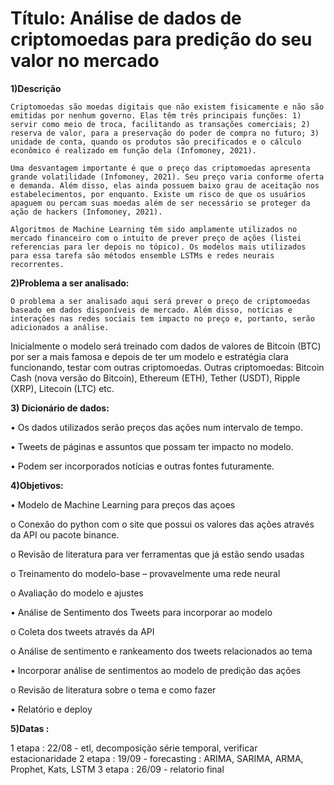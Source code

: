 # Título: Análise de dados de criptomoedas para predição do seu valor no mercado

**1)Descrição**

	Criptomoedas são moedas digitais que não existem fisicamente e não são emitidas por nenhum governo. Elas têm três principais funções: 1) servir como meio de troca, facilitando as transações comerciais; 2) reserva de valor, para a preservação do poder de compra no futuro; 3) unidade de conta, quando os produtos são precificados e o cálculo econômico é realizado em função dela (Infomoney, 2021).
	
	Uma desvantagem importante é que o preço das criptomoedas apresenta grande volatilidade (Infomoney, 2021). Seu preço varia conforme oferta e demanda. Além disso, elas ainda possuem baixo grau de aceitação nos estabelecimentos, por enquanto. Existe um risco de que os usuários apaguem ou percam suas moedas além de ser necessário se proteger da ação de hackers (Infomoney, 2021).
	
	Algoritmos de Machine Learning têm sido amplamente utilizados no mercado financeiro com o intuito de prever preço de ações (listei referencias para ler depois no tópico). Os modelos mais utilizados para essa tarefa são métodos ensemble LSTMs e redes neurais recorrentes.

**2)Problema a ser analisado:**

	O problema a ser analisado aqui será prever o preço de criptomoedas baseado em dados disponíveis de mercado. Além disso, notícias e interações nas redes sociais tem impacto no preço e, portanto, serão adicionados a análise.
Inicialmente o modelo será treinado com dados de valores de Bitcoin (BTC) por ser a mais famosa e depois de ter um modelo e estratégia clara funcionando, testar com outras criptomoedas. Outras criptomoedas: Bitcoin Cash (nova versão do Bitcoin), Ethereum (ETH), Tether (USDT), Ripple (XRP), Litecoin (LTC) etc.

**3) Dicionário de dados:**

	
•       Os dados utilizados serão preços das ações num intervalo de tempo.

•	Tweets de páginas e assuntos que possam ter impacto no modelo.

•	Podem ser incorporados notícias e outras fontes futuramente.

**4)Objetivos:**

•	Modelo de Machine Learning para preços das açoes

o	Conexão do python com o site que possui os valores das ações através da API ou pacote binance.

o	Revisão de literatura para ver ferramentas que já estão sendo usadas

o	Treinamento do modelo-base – provavelmente uma rede neural

o	Avaliação do modelo e ajustes

•	Análise de Sentimento dos Tweets para incorporar ao modelo

o	Coleta dos tweets através da API

o	Análise de sentimento e rankeamento dos tweets relacionados ao tema

•	Incorporar análise de sentimentos ao modelo de predição das ações

o	Revisão de literatura sobre o tema e como fazer

•	Relatório e deploy

**5)Datas :**

1 etapa : 22/08 - etl, decomposição série temporal, verificar estacionaridade
2 etapa : 19/09 - forecasting : ARIMA, SARIMA, ARMA, Prophet, Kats, LSTM
3 etapa : 26/09 - relatorio final 
